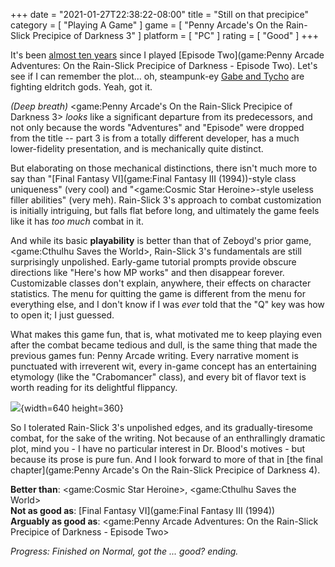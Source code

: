 +++
date = "2021-01-27T22:38:22-08:00"
title = "Still on that precipice"
category = [ "Playing A Game" ]
game = [ "Penny Arcade's On the Rain-Slick Precipice of Darkness 3" ]
platform = [ "PC" ]
rating = [ "Good" ]
+++

It's been [almost ten years]($SiteBaseURL$2011/02/08/penny-arcade-adventures-on-the-rain-slick-precipice-of-darkness-episode-2-2/) since I played [Episode Two](game:Penny Arcade Adventures: On the Rain-Slick Precipice of Darkness - Episode Two).  Let's see if I can remember the plot... oh, steampunk-ey <a href="https://www.penny-arcade.com/">Gabe and Tycho</a> are fighting eldritch gods.  Yeah, got it.

<i>(Deep breath)</i> <game:Penny Arcade's On the Rain-Slick Precipice of Darkness 3> <i>looks</i> like a significant departure from its predecessors, and not only because the words "Adventures" and "Episode" were dropped from the title -- part 3 is from a totally different developer, has a much lower-fidelity presentation, and is mechanically quite distinct.

But elaborating on those mechanical distinctions, there isn't much more to say than "[Final Fantasy VI](game:Final Fantasy III (1994))-style class uniqueness" (very cool) and "<game:Cosmic Star Heroine>-style useless filler abilities" (very meh).  Rain-Slick 3's approach to combat customization is initially intriguing, but falls flat before long, and ultimately the game feels like it has <i>too much</i> combat in it.

And while its basic <b>playability</b> is better than that of Zeboyd's prior game, <game:Cthulhu Saves the World>, Rain-Slick 3's fundamentals are still surprisingly unpolished.  Early-game tutorial prompts provide obscure directions like "Here's how MP works" and then disappear forever.  Customizable classes don't explain, anywhere, their effects on character statistics.  The menu for quitting the game is different from the menu for everything else, and I don't know if I was <i>ever</i> told that the "Q" key was how to open it; I just guessed.

What makes this game fun, that is, what motivated me to keep playing even after the combat became tedious and dull, is the same thing that made the previous games fun: Penny Arcade writing.  Every narrative moment is punctuated with irreverent wit, every in-game concept has an entertaining etymology (like the "Crabomancer" class), and every bit of flavor text is worth reading for its delightful flippancy.

![]($SiteBaseURL$pennyarcade-rspd-3_donttouch.jpg){width=640 height=360}

So I tolerated Rain-Slick 3's unpolished edges, and its gradually-tiresome combat, for the sake of the writing.  Not because of an enthrallingly dramatic plot, mind you - I have no particular interest in Dr. Blood's motives - but because its prose is pure fun.  And I look forward to more of that in [the final chapter](game:Penny Arcade's On the Rain-Slick Precipice of Darkness 4).

<b>Better than</b>: <game:Cosmic Star Heroine>, <game:Cthulhu Saves the World>  
<b>Not as good as</b>: [Final Fantasy VI](game:Final Fantasy III (1994))  
<b>Arguably as good as</b>: <game:Penny Arcade Adventures: On the Rain-Slick Precipice of Darkness - Episode Two>

<i>Progress: Finished on Normal, got the ... good? ending.</i>
